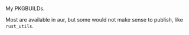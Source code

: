 My PKGBUILDs.

Most are available in aur, but some would not make sense to publish, like
`rust_utils`.

